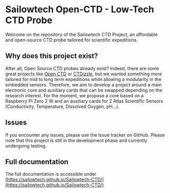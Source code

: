 # Sailowtech Open-CTD - Low-Tech CTD Probe
Welcome on the repository of the Sailowtech CTD Project, an affordable and open-source CTD probe tailored for scientific expeditions.

## Why does this project exist?
After all, Open Source CTD probes already exist? Indeed, there are some great projects like [Open CTD](https://github.com/OceanographyforEveryone/OpenCTD "Open CTD Project") or [CTDizzle](https://github.com/IanTBlack/CTDizzle/tree/main "CTDizzle Project"), but we wanted something more tailored for mid to long term expeditions while allowing a modularity in the embedded sensors. Therefore, we aim to develop a project around a main electronic core and auxiliary cards that can be swapped depending on the research interest. For the moment, we propose a core based on a Raspberry PI Zero 2 W and an auxiliary cards for 2 Atlas Scientific Sensors (Conductivity, Temperature, Dissolved Oxygen, pH...).

## Issues
If you encounter any issues, please use the Issue tracker on GitHub. Please note that this project is still in the development phase and currently undergoing testing.

## Full documentation
The full documentation is accessible under [https://sailowtech.github.io/Sailowtech-CTD/](https://sailowtech.github.io/Sailowtech-CTD/)
